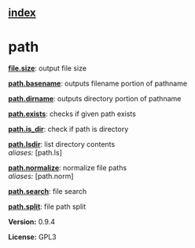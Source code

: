 [index](index.html) 
---

# path




[**file.size**](file.size.html): output file size 

[**path.basename**](path.basename.html): outputs filename portion of pathname 

[**path.dirname**](path.dirname.html): outputs directory portion of pathname 

[**path.exists**](path.exists.html): checks if given path exists 

[**path.is_dir**](path.is_dir.html): check if path is directory 

[**path.lsdir**](path.lsdir.html): list directory contents <br>
_aliases:_ \[path.ls\]


[**path.normalize**](path.normalize.html): normalize file paths <br>
_aliases:_ \[path.norm\]


[**path.search**](path.search.html): file search 

[**path.split**](path.split.html): file path split 


**Version:** 0.9.4

**License:** GPL3
